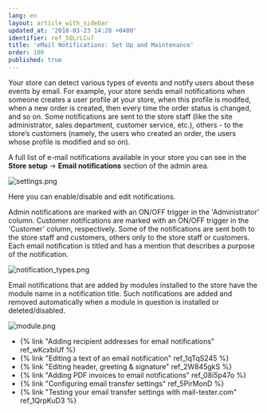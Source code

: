 ```yaml
---
lang: en
layout: article_with_sidebar
updated_at: '2018-03-23 14:28 +0400'
identifier: ref_5QLrLCu7
title: 'eMail Notifications: Set Up and Maintenance'
order: 100
published: true
---
```


Your store can detect various types of events and notify users about these events by email. For example, your store sends email notifications when someone creates a user profile at your store, when this profile is modifed, when a new order is created, then every time the order status is changed, and so on. Some notifications are sent to the store staff (like the site administrator, sales department, customer service, etc.), others - to the store’s customers (namely, the users who created an order, the users whose profile is modified and so on). 

A full list of e-mail notifications available in your store you can see in the **Store setup** -> **Email notifications** section of the admin area.  

![settings.png]({{site.baseurl}}/attachments/ref_5QLrLCu7/settings.png?t=1522141442)

Here you can enable/disable and edit notifications. 

Admin notifications are marked with an ON/OFF trigger in the 'Administrator' column. Customer notifications are marked with an ON/OFF trigger in the 'Customer' column, respectively. Some of the notifications are sent both to the store staff and customers, others only to the store staff or customers. Each email notification is titled and has a mention that describes a purpose of the notification. 

![notification_types.png]({{site.baseurl}}/attachments/ref_5QLrLCu7/notification_types.png)

Email notifications that are added by modules installed to the store have the module name in a notification title. Such notifications are added and removed automatically when a module in question is installed or deleted/disabled.

![module.png]({{site.baseurl}}/attachments/ref_5QLrLCu7/module.png)


*  {% link "Adding recipient addresses for email notifications" ref_wKcxbiUf %}
*  {% link "Editing a text of an email notification" ref_1qTqS245 %}
*  {% link "Editing header, greeting &amp; signature" ref_2W845gkS %}
*  {% link "Adding PDF invoices to email notifications" ref_08i5p47o %}
*  {% link "Configuring email transfer settings" ref_5PirMonD %}
*  {% link "Testing your email transfer settings with mail-tester.com" ref_1QrpKuD3 %}
